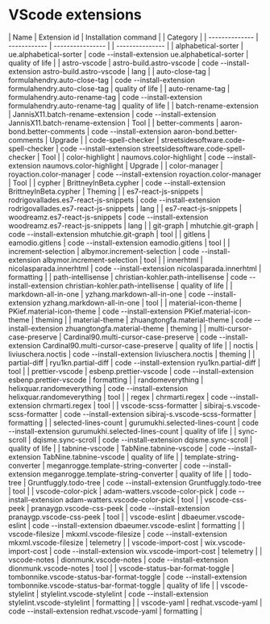 # VScode extensions

| Name                            | Extension id                               | Installation command |                                              | Category |
| --------------                  | ------------                               | ---------------- |                                                  | --------------- |
| alphabetical-sorter             | ue.alphabetical-sorter                     | code --install-extension ue.alphabetical-sorter                     | quality of life |
| astro-vscode                    | astro-build.astro-vscode                   | code --install-extension astro-build.astro-vscode                   | lang |
| auto-close-tag                  | formulahendry.auto-close-tag               | code --install-extension formulahendry.auto-close-tag               | quality of life |
| auto-rename-tag                 | formulahendry.auto-rename-tag              | code --install-extension formulahendry.auto-rename-tag              | quality of life |
| batch-rename-extension          | JannisX11.batch-rename-extension           | code --install-extension JannisX11.batch-rename-extension           | Tool |
| better-comments                 | aaron-bond.better-comments                 | code --install-extension aaron-bond.better-comments                 | Upgrade |
| code-spell-checker              | streetsidesoftware.code-spell-checker      | code --install-extension streetsidesoftware.code-spell-checker      | Tool |
| color-highlight                 | naumovs.color-highlight                    | code --install-extension naumovs.color-highlight                    | Upgrade |
| color-manager                   | royaction.color-manager                    | code --install-extension royaction.color-manager                    | Tool |
| cypher                          | BrittneyInBeta.cypher                      | code --install-extension BrittneyInBeta.cypher                      | Theming |
| es7-react-js-snippets           | rodrigovallades.es7-react-js-snippets      | code --install-extension rodrigovallades.es7-react-js-snippets      | lang |
| es7-react-js-snippets           | woodreamz.es7-react-js-snippets            | code --install-extension woodreamz.es7-react-js-snippets            | lang |
| git-graph                       | mhutchie.git-graph                         | code --install-extension mhutchie.git-graph                         | tool |
| gitlens                         | eamodio.gitlens                            | code --install-extension eamodio.gitlens                            | tool |
| increment-selection             | albymor.increment-selection                | code --install-extension albymor.increment-selection                | tool |
| innerhtml                       | nicolasparada.innerhtml                    | code --install-extension nicolasparada.innerhtml                    | formatting |
| path-intellisense               | christian-kohler.path-intellisense         | code --install-extension christian-kohler.path-intellisense         | quality of life |
| markdown-all-in-one             | yzhang.markdown-all-in-one                 | code --install-extension yzhang.markdown-all-in-one                 | tool |
| material-icon-theme             | PKief.material-icon-theme                  | code --install-extension PKief.material-icon-theme                  | theming |
| material-theme                  | zhuangtongfa.material-theme                | code --install-extension zhuangtongfa.material-theme                | theming |
| multi-cursor-case-preserve      | Cardinal90.multi-cursor-case-preserve      | code --install-extension Cardinal90.multi-cursor-case-preserve      | quality of life |
| noctis                          | liviuschera.noctis                         | code --install-extension liviuschera.noctis                         | theming |
| partial-diff                    | ryu1kn.partial-diff                        | code --install-extension ryu1kn.partial-diff                        | tool |
| prettier-vscode                 | esbenp.prettier-vscode                     | code --install-extension esbenp.prettier-vscode                     | formatting |
| randomeverything                | helixquar.randomeverything                 | code --install-extension helixquar.randomeverything                 | tool |
| regex                           | chrmarti.regex                             | code --install-extension chrmarti.regex                             | tool |
| vscode-scss-formatter           | sibiraj-s.vscode-scss-formatter            | code --install-extension sibiraj-s.vscode-scss-formatter            | formatting |
| selected-lines-count            | gurumukhi.selected-lines-count             | code --install-extension gurumukhi.selected-lines-count             | quality of life |
| sync-scroll                     | dqisme.sync-scroll                         | code --install-extension dqisme.sync-scroll                         | quality of life |
| tabnine-vscode                  | TabNine.tabnine-vscode                     | code --install-extension TabNine.tabnine-vscode                     | quality of life |
| template-string-converter       | meganrogge.template-string-converter       | code --install-extension meganrogge.template-string-converter       | quality of life |
| todo-tree                       | Gruntfuggly.todo-tree                      | code --install-extension Gruntfuggly.todo-tree                      | tool |
| vscode-color-pick               | adam-watters.vscode-color-pick             | code --install-extension adam-watters.vscode-color-pick             | tool |
| vscode-css-peek                 | pranaygp.vscode-css-peek                   | code --install-extension pranaygp.vscode-css-peek                   | tool |
| vscode-eslint                   | dbaeumer.vscode-eslint                     | code --install-extension dbaeumer.vscode-eslint                     | formatting |
| vscode-filesize                 | mkxml.vscode-filesize                      | code --install-extension mkxml.vscode-filesize                      | telemetry |
| vscode-import-cost              | wix.vscode-import-cost                     | code --install-extension wix.vscode-import-cost                     | telemetry |
| vscode-notes                    | dionmunk.vscode-notes                      | code --install-extension dionmunk.vscode-notes                      | tool |
| vscode-status-bar-format-toggle | tombonnike.vscode-status-bar-format-toggle | code --install-extension tombonnike.vscode-status-bar-format-toggle | quality of life |
| vscode-stylelint                | stylelint.vscode-stylelint                 | code --install-extension stylelint.vscode-stylelint                 | formatting |
| vscode-yaml                     | redhat.vscode-yaml                         | code --install-extension redhat.vscode-yaml                         | formatting |
